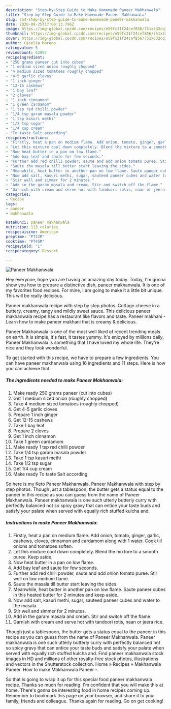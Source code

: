 ```yaml
---
description: "Step-by-Step Guide to Make Homemade Paneer Makhanwala"
title: "Step-by-Step Guide to Make Homemade Paneer Makhanwala"
slug: 754-step-by-step-guide-to-make-homemade-paneer-makhanwala
date: 2020-08-25T17:00:13.796Z
image: https://img-global.cpcdn.com/recipes/e59fc31f24cef856/751x532cq70/paneer-makhanwala-recipe-main-photo.jpg
thumbnail: https://img-global.cpcdn.com/recipes/e59fc31f24cef856/751x532cq70/paneer-makhanwala-recipe-main-photo.jpg
cover: https://img-global.cpcdn.com/recipes/e59fc31f24cef856/751x532cq70/paneer-makhanwala-recipe-main-photo.jpg
author: Cecelia Moreno
ratingvalue: 5
reviewcount: 42897
recipeingredient:
- "250 grams paneer cut into cubes"
- "1 medium sized onion roughly chopped"
- "4 medium sized tomatoes roughly chopped"
- "4-5 garlic cloves"
- "1 inch ginger"
- "12-15 cashews"
- "1 bay leaf"
- "2 cloves"
- "1 inch cinnamon"
- "1 green cardamom"
- "1 tsp red chilli powder"
- "1/4 tsp garam masala powder"
- "1 tsp kasuri methi"
- "1/2 tsp sugar"
- "1/4 cup cream"
- "To taste Salt according"
recipeinstructions:
- "Firstly, heat a pan on medium flame. Add onion, tomato, ginger, garlic, cashews, cloves, cinnamon and cardamom along with 1 water. Cook till onions and tomatoes soften."
- "Let this mixture cool down completely. Blend the mixture to a smooth puree. Keep aside."
- "Now heat butter in a pan on low flame."
- "Add bay leaf and saute for few seconds."
- "Further add red chilli powder, saute and add onion tomato puree. Stir well on low medium flame."
- "Saute the masala till butter start leaving the sides."
- "Meanwhile, heat butter in another pan on low flame. Saute paneer cubes in this heated butter for 2 minutes and keep aside."
- "Now add salt, kasuri methi, sugar, sauteed paneer cubes and water to the masala."
- "Stir well and simmer for 2 minutes."
- "Add in the garam masala and cream. Stir and switch off the flame."
- "Garnish with cream and serve hot with tandoori rotis, naan or jeera rice."
categories:
- Recipe
tags:
- paneer
- makhanwala

katakunci: paneer makhanwala 
nutrition: 113 calories
recipecuisine: American
preptime: "PT22M"
cooktime: "PT45M"
recipeyield: "1"
recipecategory: Dessert

---
```



![Paneer Makhanwala](https://img-global.cpcdn.com/recipes/e59fc31f24cef856/751x532cq70/paneer-makhanwala-recipe-main-photo.jpg)

Hey everyone, hope you are having an amazing day today. Today, I'm gonna show you how to prepare a distinctive dish, paneer makhanwala. It is one of my favorites food recipes. For mine, I am going to make it a little bit unique. This will be really delicious.

Paneer makhanwala recipe with step by step photos. Cottage cheese in a buttery, creamy, tangy and mildly sweet sauce. This delicious paneer makhanwala recipe has a restaurant like flavors and taste. Paneer makhani - Learn how to make paneer makhani that is creamy &amp; delicious.

Paneer Makhanwala is one of the most well liked of recent trending meals on earth. It is simple, it's fast, it tastes yummy. It's enjoyed by millions daily. Paneer Makhanwala is something that I have loved my whole life. They're nice and they look wonderful.


To get started with this recipe, we have to prepare a few ingredients. You can have paneer makhanwala using 16 ingredients and 11 steps. Here is how you can achieve that.

<!--inarticleads1-->

##### The ingredients needed to make Paneer Makhanwala:

1. Make ready 250 grams paneer (cut into cubes)
1. Get 1 medium sized onion (roughly chopped)
1. Take 4 medium sized tomatoes (roughly chopped)
1. Get 4-5 garlic cloves
1. Prepare 1 inch ginger
1. Get 12-15 cashews
1. Take 1 bay leaf
1. Prepare 2 cloves
1. Get 1 inch cinnamon
1. Take 1 green cardamom
1. Make ready 1 tsp red chilli powder
1. Take 1/4 tsp garam masala powder
1. Take 1 tsp kasuri methi
1. Take 1/2 tsp sugar
1. Get 1/4 cup cream
1. Make ready To taste Salt according


So here is my Keto Paneer Makhanwala. Paneer Makhanwala with step by step photos. Though just a tablespoon, the butter gets a status equal to the paneer in this recipe as you can guess from the name of Paneer Makhanwala. Paneer makhanwala is one such utterly butterly curry with perfectly balanced not so spicy gravy that can entice your taste buds and satisfy your palate when served with equally rich stuffed kulcha and. 

<!--inarticleads2-->

##### Instructions to make Paneer Makhanwala:

1. Firstly, heat a pan on medium flame. Add onion, tomato, ginger, garlic, cashews, cloves, cinnamon and cardamom along with 1 water. Cook till onions and tomatoes soften.
1. Let this mixture cool down completely. Blend the mixture to a smooth puree. Keep aside.
1. Now heat butter in a pan on low flame.
1. Add bay leaf and saute for few seconds.
1. Further add red chilli powder, saute and add onion tomato puree. Stir well on low medium flame.
1. Saute the masala till butter start leaving the sides.
1. Meanwhile, heat butter in another pan on low flame. Saute paneer cubes in this heated butter for 2 minutes and keep aside.
1. Now add salt, kasuri methi, sugar, sauteed paneer cubes and water to the masala.
1. Stir well and simmer for 2 minutes.
1. Add in the garam masala and cream. Stir and switch off the flame.
1. Garnish with cream and serve hot with tandoori rotis, naan or jeera rice.


Though just a tablespoon, the butter gets a status equal to the paneer in this recipe as you can guess from the name of Paneer Makhanwala. Paneer makhanwala is one such utterly butterly curry with perfectly balanced not so spicy gravy that can entice your taste buds and satisfy your palate when served with equally rich stuffed kulcha and. Find paneer makhanwala stock images in HD and millions of other royalty-free stock photos, illustrations and vectors in the Shutterstock collection. Home » Recipes » Makhanwala Paneer. How to make Makhanwala Paneer -. 

So that is going to wrap it up for this special food paneer makhanwala recipe. Thanks so much for reading. I'm confident that you will make this at home. There's gonna be interesting food in home recipes coming up. Remember to bookmark this page on your browser, and share it to your family, friends and colleague. Thanks again for reading. Go on get cooking!
